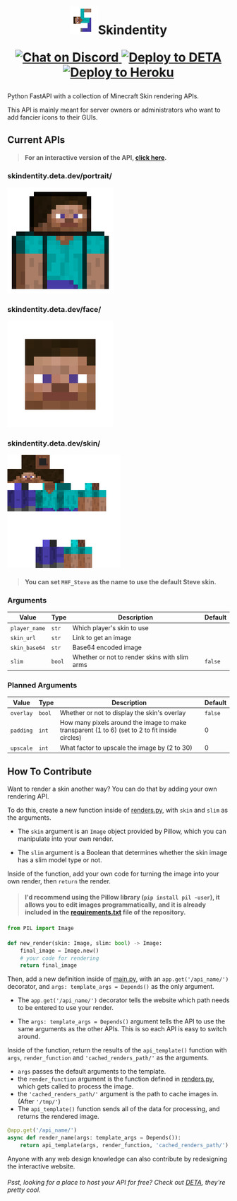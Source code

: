 <h1>
  <p align="center">
    <img alt="Skindentity" src="icon.png">Skindentity
  </p>

  <p align="center">
    <a href="https://discord.gg/dmKMAMf">
      <img alt="Chat on Discord" src="https://img.shields.io/badge/Chat%20on-Discord-%237289da">
    </a>
    <a href="https://go.deta.dev/deploy">
      <img alt="Deploy to DETA" src="https://img.shields.io/badge/Deploy%20to-DETA-%23D53AA2">
    </a>
    <a href="https://heroku.com/deploy">
      <img alt="Deploy to Heroku" src="https://img.shields.io/badge/Deploy%20to-Heroku-%237056BF" />
    </a>
  </p>
</h1>

Python FastAPI with a collection of Minecraft Skin rendering APIs.

This API is mainly meant for server owners or administrators who want to add fancier icons to their GUIs.

## Current APIs

> #### For an interactive version of the API, [click here](https://sorrowfall.github.io/Skindentity).

### skindentity.deta.dev/portrait/
![preview](previews/portrait.png)

### skindentity.deta.dev/face/
![preview](previews/face.png)

### skindentity.deta.dev/skin/
![preview](previews/skin.png)

> #### You can set `MHF_Steve` as the name to use the default Steve skin.

### Arguments

|Value|Type|Description|Default|
|-|-|-|-|
|`player_name`|`str`|Which player's skin to use
|`skin_url`|`str`|Link to get an image
|`skin_base64`|`str`|Base64 encoded image
|`slim`|`bool`|Whether or not to render skins with slim arms|`false`

### Planned Arguments

|Value|Type|Description|Default|
|-|-|-|-|
|`overlay`|`bool`|Whether or not to display the skin's overlay|`false`
|`padding`|`int`|How many pixels around the image to make transparent (1 to 6) (set to 2 to fit inside circles)|0
|`upscale`|`int`|What factor to upscale the image by (2 to 30)|0

## How To Contribute

Want to render a skin another way? You can do that by adding your own rendering API.

To do this, create a new function inside of [renders.py](renders.py), with `skin` and `slim` as the arguments.

- The `skin` argument is an `Image` object provided by Pillow, which you can manipulate into your own render.

- The `slim` argument is a Boolean that determines whether the skin image has a slim model type or not.

Inside of the function, add your own code for turning the image into your own render, then `return` the render.

> #### I'd recommend using the Pillow library (`pip install pil -user`), it allows you to edit images programmatically, and it is already included in the [requirements.txt](requirements.txt) file of the repository.

```py
from PIL import Image

def new_render(skin: Image, slim: bool) -> Image:
    final_image = Image.new()
    # your code for rendering
    return final_image
```

Then, add a new definition inside of [main.py](main.py), with an `app.get('/api_name/')` decorator, and `args: template_args = Depends()` as the only argument.

- The `app.get('/api_name/')` decorator tells the website which path needs to be entered to use your render.

- The `args: template_args = Depends()` argument tells the API to use the same arguments as the other APIs. This is so each API is easy to switch around.

Inside of the function, return the results of the `api_template()` function with `args`, `render_function` and `'cached_renders_path/'` as the arguments.

- `args` passes the default arguments to the template.
- the `render_function` argument is the function defined in [renders.py](renders.py), which gets called to process the image.
- the `'cached_renders_path/'` argument is the path to cache images in. (After `'/tmp/'`)
- The `api_template()` function sends all of the data for processing, and returns the rendered image.

```py
@app.get('/api_name/')
async def render_name(args: template_args = Depends()):
    return api_template(args, render_function, 'cached_renders_path/')
```

Anyone with any web design knowledge can also contribute by redesigning the interactive website.

###### Psst, looking for a place to host your API for free? Check out [DETA](https://www.deta.sh/), they're pretty cool.
